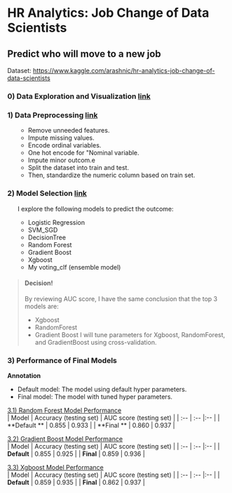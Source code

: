 # HR Analytics: Job Change of Data Scientists
## Predict who will move to a new job

Dataset: https://www.kaggle.com/arashnic/hr-analytics-job-change-of-data-scientists

 
### 0) Data Exploration and Visualization <a href = "https://nbviewer.jupyter.org/github/Wei-Kuang/HR_JobChange/blob/main/HR_Analysis_Step0_DataVisualization.ipynb">link</a>  

### 1) Data Preprocessing <a href = "https://nbviewer.jupyter.org/github/Wei-Kuang/HR_JobChange/blob/main/HR_Analysis_Step1_DataPreprocessing.ipynb">link</a>  

<ul><ul>
<li>Remove unneeded features.</li>
<li>Impute missing values.</li>
<li>Encode ordinal variables.</li>
<li>One hot encode for "Nominal variable.</li>
<li>Impute minor outcom.e</li>
<li>Split the dataset into train and test.</li>
<li>Then, standardize the numeric column based on train set.</li>
</ul></ul>

### 2) Model Selection <a href = "https://nbviewer.jupyter.org/github/Wei-Kuang/HR_JobChange/blob/main/HR_Analysis_Step2_ModelSelection.ipynb"> link</a>


<ul>I explore the following models to predict the outcome:
<ul>
<li>Logistic Regression</li>
<li>SVM_SGD</li> 
<li>DecisionTree</li> 
<li>Random Forest</li>
<li>Gradient Boost</li>
<li>Xgboost</li>
<li>My voting_clf (ensemble model)</li>
</ul></ul>


> #### Decision!
> 
> By reviewing AUC score, I have the same conclusion that the top 3 models are:
> - Xgboost
> - RandomForest
> - Gradient Boost
>  I will tune parameters for Xgboost, RandomForest, and GradientBoost using cross-validation.
>  
#### 









### 3) Performance of Final Models

**Annotation**
- Default model: The model using default hyper parameters.
- Final model: The model with tuned hyper parameters.


<a href = "https://nbviewer.jupyter.org/github/Wei-Kuang/HR_JobChange/blob/main/HR_Analysis_Step3_1_RandomForest_TuningParam.ipynb"> 3.1) Random Forest Model Performance</a>  
| Model              | Accuracy (testing set) | AUC score (testing set) |
| :--                | :--                    |:--                      |
| **Default **       | 0.855                  | 0.933                   |
| **Final **         | 0.860                  | 0.937                   |



<a href = "https://nbviewer.jupyter.org/github/Wei-Kuang/HR_JobChange/blob/main/HR_Analysis_Step3_2_GMB_TuningParam.ipynb"> 3.2) Gradient Boost Model Performance</a>  
| Model              | Accuracy (testing set) | AUC score (testing set) |
| :--                | :--                    |:--                      |
| **Default**        | 0.855                  | 0.925                   |
| **Final**          | 0.859                  | 0.936                   |



<a href = "https://nbviewer.jupyter.org/github/Wei-Kuang/HR_JobChange/blob/main/HR_Analysis_Step3_3_XBG_TuningParam.ipynb"> 3.3) Xgboost Model Performance</a>  
| Model              | Accuracy (testing set) | AUC score (testing set) |
| :--                | :--                    |:--                      |
| **Default**        | 0.859                  | 0.935                   |
| **Final**          | 0.862                  | 0.937                   |



